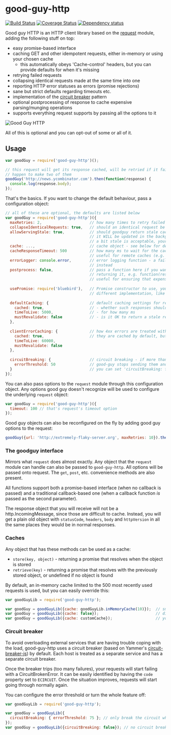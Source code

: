# good-guy-http

[![Build Status](https://travis-ci.org/Schibsted-Tech-Polska/good-guy-http.svg?branch=master)](https://travis-ci.org/Schibsted-Tech-Polska/good-guy-http) [![Coverage Status](https://coveralls.io/repos/Schibsted-Tech-Polska/good-guy-http/badge.svg?branch=master)](https://coveralls.io/r/Schibsted-Tech-Polska/good-guy-http?branch=master) [![Dependency status](https://david-dm.org/Schibsted-Tech-Polska/good-guy-http.svg)](https://david-dm.org/Schibsted-Tech-Polska/good-guy-http)

Good guy HTTP is an HTTP client library based on the [request][request] module, adding the following stuff on top:

* easy promise-based interface
* caching GET and other idempotent requests, either in-memory or using your chosen cache
  * this automatically obeys 'Cache-control' headers, but you can provide defaults for when it's missing
* retrying failed requests
* collapsing identical requests made at the same time into one
* reporting HTTP error statuses as errors (promise rejections)
* sane but strict defaults regarding timeouts etc.
* implementation of the [circuit breaker][circuitbreaker] pattern
* optional postprocessing of response to cache expensive parsing/munging operations
* supports everything request supports by passing all the options to it

![Good Guy HTTP](http://i.imgur.com/m7trEtL.jpg)

All of this is optional and you can opt-out of some or all of it.

## Usage

```javascript
var goodGuy = require('good-guy-http')();

// this request will get its response cached, will be retried if it fails, will be collapsed if you
// happen to make two of them
goodGuy('http://news.ycombinator.com').then(function(response) {
  console.log(response.body);
});
```

That's the basics. If you want to change the default behaviour, pass a configuration object:

```javascript
// all of these are optional, the defaults are listed below
var goodGuy = require('good-guy-http')({
  maxRetries: 2,                     // how many times to retry failed requests
  collapseIdenticalRequests: true,   // should an identical request be collapsed into an ongoing one?
  allowServingStale: true,           // should goodguy return stale cached content after it expires?
                                     // it WILL be updated in the background either way, but if content that's
                                     // a bit stale is acceptable, your requests will appear to be much faster
  cache: ...,                        // cache object - see below for details         
  cacheResponseTimeout: 500          // how many ms to wait for the cache to respond before ignoring it completely
                                     // useful for remote caches (e.g. Redis)
  errorLogger: console.error,        // error logging function - a failing cache doesn't break requests, but logs here
                                     // instead
  postprocess: false,                // pass a function here if you want to postprocess the response before caching/
                                     // returning it, e.g. function(res) { return JSON.parse(res.body); }
                                     // useful for ensuring that expensive parsing happens only once
  
  usePromise: require('bluebird'),   // Promise constructor to use, you may want to replace bluebird with 
                                     // different implementation, like q or native Promise
  
  defaultCaching: {                  // default caching settings for responses without Cache-Control                   
    cached: true,                    // - whether such responses should be cached at all
    timeToLive: 5000,                // - for how many ms
    mustRevalidate: false            // - is it OK to return a stale response and fetch in the background?
  },
  
  clientErrorCaching: {              // how 4xx errors are treated with regards to caching
    cached: true,                    // they are cached by default, but you can opt out
    timeToLive: 60000,
    mustRevalidate: false
  },
  
  circuitBreaking: {                 // circuit breaking - if more than errorThreshold percent of requests fail 
    errorThreshold: 50               // good-guy stops sending them and periodically checks if the situation improves
  }                                  // you can set 'circuitBreaking: false' to turn this off
});
```

You can also pass options to the `request` module through this configuration object. Any options good guy doesn't
recognize will be used to configure the underlying `request` object:

```javascript
var goodGuy = require('good-guy-http')({
  timeout: 100 // that's request's timeout option
});
```

Good guy objects can also be reconfigured on the fly by adding good guy options to the request:

```javascript
goodGuy({url: 'http://extremely-flaky-server.org', maxRetries: 10}).then(...);
```

### The goodguy interface

Mirrors what `request` does almost exactly. Any object that the `request` module can handle can also be passed to `good-guy-http`. 
All options will be passed onto request. The `get`, `post`, etc. convenience methods are also present.

All functions support both a promise-based interface (when no callback is passed) and a traditional callback-based one
(when a callback function *is* passed as the second parameter).

The response object that you will receive will not be a http.IncomingMessage, since those are difficult to cache. Instead, you will get a plain old object with `statusCode`, `headers`, `body` and `httpVersion` in all the same places they would be in normal responses.

### Caches

Any object that has these methods can be used as a cache:

* `store(key, object)` - returning a promise that resolves when the object is stored
* `retrieve(key)` - returning a promise that resolves with the previously stored object, or undefined if no object is found

By default, an in-memory cache limited to the 500 most recently used requests is used, but you can easily override this:

```javascript
var goodGuyLib = require('good-guy-http'); 

var goodGuy = goodGuyLib({cache: goodGuyLib.inMemoryCache(10)});  // smaller in-memory cache
var goodGuy = goodGuyLib({cache: false});                         // disable caching altogether
var goodGuy = goodGuyLib({cache: customCache});                   // your custom implementation based on Redis/Mongo/Bitcoin blockchain
```

### Circuit breaker

To avoid overloading external services that are having trouble coping with the load, good-guy-http uses a circuit breaker
(based on Yammer's [circuit-breaker-js][circuitbreakerjs]) by default. Each host is treated as a separate service and 
has a separate circuit breaker.

Once the breaker trips (too many failures), your requests will start failing with a CircuitBrokenError. It can be easily
identified by having the `code` property set to `ECIRCUIT`. Once the situation improves, requests will start going
through normally again.

You can configure the error threshold or turn the whole feature off:

```javascript
var goodGuyLib = require('good-guy-http'); 

var goodGuy = goodGuyLib({
  circuitBreaking: { errorThreshold: 75 }; // only break the circuit when 75% or more requests fail
});
var goodGuy = goodGuyLib({circuitBreaking: false}); // no circuit breaking, please
```





[request]: https://github.com/request/request
[circuitbreaker]: http://martinfowler.com/bliki/CircuitBreaker.html
[circuitbreakerjs]: https://github.com/yammer/circuit-breaker-js
